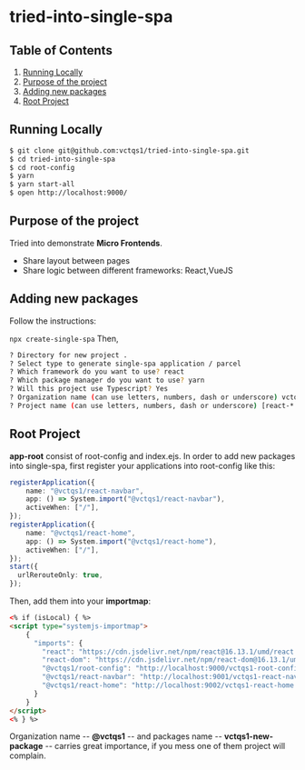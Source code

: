 # tried-into-single-spa


## Table of Contents

1.  [Running Locally](#running-locally)
2.  [Purpose of the project](#purpose-of-the-project)
3.  [Adding new packages](#adding-new-packages)
4.  [Root Project](#what-is-hoisting)

## Running Locally

```bash
$ git clone git@github.com:vctqs1/tried-into-single-spa.git
$ cd tried-into-single-spa
$ cd root-config
$ yarn
$ yarn start-all
$ open http://localhost:9000/
```

## Purpose of the project

Tried into demonstrate **Micro Frontends**. 
- Share layout between pages
- Share logic between different frameworks: React,VueJS

## Adding new packages

Follow the instructions:

`npx create-single-spa`
Then,

```bash
? Directory for new project .
? Select type to generate single-spa application / parcel
? Which framework do you want to use? react
? Which package manager do you want to use? yarn
? Will this project use Typescript? Yes
? Organization name (can use letters, numbers, dash or underscore) vctqs1
? Project name (can use letters, numbers, dash or underscore) [react-*|vue-*]
```

## Root Project

**app-root** consist of root-config and index.ejs. In order to add new packages into single-spa, first register your applications into root-config like this:

```typescript
registerApplication({
    name: "@vctqs1/react-navbar",
    app: () => System.import("@vctqs1/react-navbar"),
    activeWhen: ["/"],
});
registerApplication({
    name: "@vctqs1/react-home",
    app: () => System.import("@vctqs1/react-home"),
    activeWhen: ["/"],
});
start({
  urlRerouteOnly: true,
});
```

Then, add them into your **importmap**:

```html
<% if (isLocal) { %>
<script type="systemjs-importmap">
    {
      "imports": {
        "react": "https://cdn.jsdelivr.net/npm/react@16.13.1/umd/react.development.js",
        "react-dom": "https://cdn.jsdelivr.net/npm/react-dom@16.13.1/umd/react-dom.development.js",
        "@vctqs1/root-config": "http://localhost:9000/vctqs1-root-config.js",
        "@vctqs1/react-navbar": "http://localhost:9001/vctqs1-react-navbar.js",
        "@vctqs1/react-home": "http://localhost:9002/vctqs1-react-home.js"
      }
    }
</script>
<% } %>
```

Organization name -- **@vctqs1** -- and packages name -- **vctqs1-new-package** -- carries great importance, if you mess one of them project will complain.
